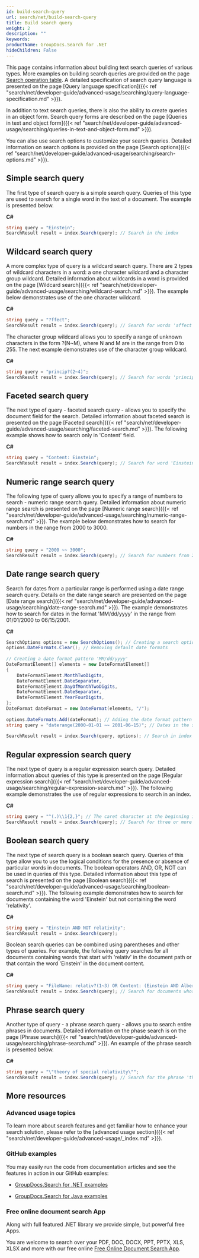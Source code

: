 ```yaml
---
id: build-search-query
url: search/net/build-search-query
title: Build search query
weight: 2
description: ""
keywords: 
productName: GroupDocs.Search for .NET
hideChildren: False
---
```

This page contains information about building text search queries of various types. More examples on building search queries are provided on the page [Search operation table](Search%2Boperation%2Btable.html). A detailed specification of search query language is presented on the page [Query language specification]({{< ref "search/net/developer-guide/advanced-usage/searching/query-language-specification.md" >}}).

In addition to text search queries, there is also the ability to create queries in an object form. Search query forms are described on the page [Queries in text and object form]({{< ref "search/net/developer-guide/advanced-usage/searching/queries-in-text-and-object-form.md" >}}).

You can also use search options to customize your search queries. Detailed information on search options is provided on the page [Search options]({{< ref "search/net/developer-guide/advanced-usage/searching/search-options.md" >}}).

## Simple search query

The first type of search query is a simple search query. Queries of this type are used to search for a single word in the text of a document. The example is presented below.

**C#**

```csharp
string query = "Einstein";
SearchResult result = index.Search(query); // Search in the index
```

## Wildcard search query

A more complex type of query is a wildcard search query. There are 2 types of wildcard characters in a word: a one character wildcard and a character group wildcard. Detailed information about wildcards in a word is provided on the page [Wildcard search]({{< ref "search/net/developer-guide/advanced-usage/searching/wildcard-search.md" >}}). The example below demonstrates use of the one character wildcard.

**C#**

```csharp
string query = "?ffect";
SearchResult result = index.Search(query); // Search for words 'affect', 'effect', ets.
```

The character group wildcard allows you to specify a range of unknown characters in the form ?(N~M), where N and M are in the range from 0 to 255. The next example demonstrates use of the character group wildcard.

**C#**

```csharp
string query = "princip?(2~4)";
SearchResult result = index.Search(query); // Search for words 'principal', 'principle', 'principles', 'principally', ets.
```

## Faceted search query

The next type of query - faceted search query - allows you to specify the document field for the search. Detailed information about faceted search is presented on the page [Faceted search]({{< ref "search/net/developer-guide/advanced-usage/searching/faceted-search.md" >}}). The following example shows how to search only in 'Content' field.

**C#**

```csharp
string query = "Content: Einstein";
SearchResult result = index.Search(query); // Search for word 'Einstein' only in 'Content' field
```

## Numeric range search query

The following type of query allows you to specify a range of numbers to search - numeric range search query. Detailed information about numeric range search is presented on the page [Numeric range search]({{< ref "search/net/developer-guide/advanced-usage/searching/numeric-range-search.md" >}}). The example below demonstrates how to search for numbers in the range from 2000 to 3000.

**C#**

```csharp
string query = "2000 ~~ 3000";
SearchResult result = index.Search(query); // Search for numbers from 2000 to 3000
```

## Date range search query

Search for dates from a particular range is performed using a date range search query. Details on the date range search are presented on the page [Date range search]({{< ref "search/net/developer-guide/advanced-usage/searching/date-range-search.md" >}}). The example demonstrates how to search for dates in the format 'MM/dd/yyyy' in the range from 01/01/2000 to 06/15/2001.

**C#**

```csharp
SearchOptions options = new SearchOptions(); // Creating a search options object
options.DateFormats.Clear(); // Removing default date formats
 
// Creating a date format pattern 'MM/dd/yyyy'
DateFormatElement[] elements = new DateFormatElement[]
{
    DateFormatElement.MonthTwoDigits,
    DateFormatElement.DateSeparator,
    DateFormatElement.DayOfMonthTwoDigits,
    DateFormatElement.DateSeparator,
    DateFormatElement.YearFourDigits,
};
DateFormat dateFormat = new DateFormat(elements, "/");
 
options.DateFormats.Add(dateFormat); // Adding the date format pattern to the date format collection
string query = "daterange(2000-01-01 ~~ 2001-06-15)"; // Dates in the search query are always specified in the format 'yyyy-MM-dd'
 
SearchResult result = index.Search(query, options); // Search in index
```

## Regular expression search query

The next type of query is a regular expression search query. Detailed information about queries of this type is presented on the page [Regular expression search]({{< ref "search/net/developer-guide/advanced-usage/searching/regular-expression-search.md" >}}). The following example demonstrates the use of regular expressions to search in an index.

**C#**

```csharp
string query = "^(.)\\1{2,}"; // The caret character at the beginning indicates that this is a regular expression search query
SearchResult result = index.Search(query); // Search for three or more identical characters in a row
```

## Boolean search query

The next type of search query is a boolean search query. Queries of this type allow you to use the logical conditions for the presence or absence of particular words in documents. The boolean operators AND, OR, NOT can be used in queries of this type. Detailed information about this type of search is presented on the page [Boolean search]({{< ref "search/net/developer-guide/advanced-usage/searching/boolean-search.md" >}}). The following example demonstrates how to search for documents containing the word 'Einstein' but not containing the word 'relativity'.

**C#**

```csharp
string query = "Einstein AND NOT relativity";
SearchResult result = index.Search(query);
```

Boolean search queries can be combined using parentheses and other types of queries. For example, the following query searches for all documents containing words that start with 'relativ' in the document path or that contain the word 'Einstein' in the document content.

**C#**

```csharp
string query = "FileName: relativ?(1~3) OR Content: (Einstein AND Albert)";
SearchResult result = index.Search(query); // Search for documents whose paths contain 'relative', 'relativity', ets., or documents containing both 'Einstein' and 'Albert' in the content
```

## Phrase search query

Another type of query - a phrase search query - allows you to search entire phrases in documents. Detailed information on the phase search is on the page [Phrase search]({{< ref "search/net/developer-guide/advanced-usage/searching/phrase-search.md" >}}). An example of the phrase search is presented below.

**C#**

```csharp
string query = "\"theory of special relativity\"";
SearchResult result = index.Search(query); // Search for the phrase 'theory of special relativity'
```

## More resources

### Advanced usage topics

To learn more about search features and get familiar how to enhance your search solution, please refer to the [advanced usage section]({{< ref "search/net/developer-guide/advanced-usage/_index.md" >}}).

### GitHub examples

You may easily run the code from documentation articles and see the features in action in our GitHub examples:

*   [GroupDocs.Search for .NET examples](https://github.com/groupdocs-search/GroupDocs.Search-for-.NET)
    
*   [GroupDocs.Search for Java examples](https://github.com/groupdocs-search/GroupDocs.Search-for-Java)
    

### Free online document search App

Along with full featured .NET library we provide simple, but powerful free Apps.

You are welcome to search over your PDF, DOC, DOCX, PPT, PPTX, XLS, XLSX and more with our free online [Free Online Document Search App](https://products.groupdocs.app/search).
